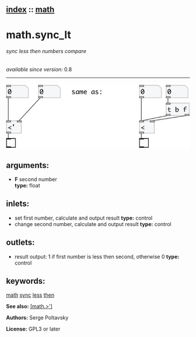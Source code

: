 [index](index.html) :: [math](category_math.html)
---

# math.sync_lt

###### sync less then numbers compare

*available since version:* 0.8

---




[![example](../examples/img/math.sync_lt.jpg)](../examples/pd/math.sync_lt.pd)



## arguments:

* **F**
second number<br>
__type:__ float<br>







## inlets:

* set first number, calculate and output result 
__type:__ control<br>
* change second number, calculate and output result 
__type:__ control<br>



## outlets:

* result output: 1 if first number is less then second, otherwise 0
__type:__ control<br>



## keywords:

[math](keywords/math.html)
[sync](keywords/sync.html)
[less](keywords/less.html)
[then](keywords/then.html)



**See also:**
[\[math.&gt;&#39;\]](math.%3E%27.html)




**Authors:** Serge Poltavsky




**License:** GPL3 or later





